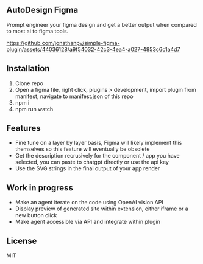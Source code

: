 ## AutoDesign Figma
Prompt engineer your figma design and get a better output when compared to most ai to figma tools.


https://github.com/jonathanpv/simple-figma-plugin/assets/44036128/a9f54032-42c3-4ea4-a027-4853c6c1a4d7


## Installation
1. Clone repo
2. Open a figma file, right click, plugins > development, import plugin from manifest, navigate to manifest.json of this repo
3. npm i 
4. npm run watch


## Features
- Fine tune on a layer by layer basis, Figma will likely implement this themselves so this feature will eventually be obsolete
- Get the description recrusively for the component / app you have selected, you can paste to chatgpt directly or use the api key
- Use the SVG strings in the final output of your app render

## Work in progress
- Make an agent iterate on the code using OpenAI vision API
- Display preview of generated site within extension, either iframe or a new button click
- Make agent accessible via API and integrate within plugin

## License
MIT


